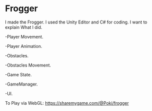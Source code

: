 # Frogger

I made the Frogger. I used the Unity Editor and C# for coding. I want to explain What I did.

-Player Movement.

-Player Animation.

-Obstacles.

-Obstacles Movement.

-Game State.

-GameManager.

-UI.

To Play via WebGL:  https://sharemygame.com/@Poki/frogger

